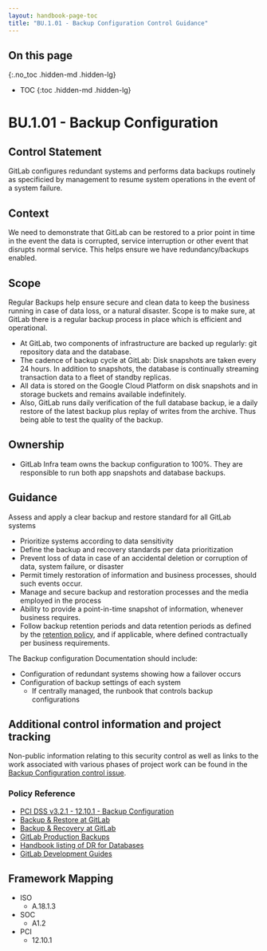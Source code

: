 ```yaml
---
layout: handbook-page-toc
title: "BU.1.01 - Backup Configuration Control Guidance"
---
```


## On this page
{:.no_toc .hidden-md .hidden-lg}

- TOC
{:toc .hidden-md .hidden-lg}

# BU.1.01 - Backup Configuration

## Control Statement
GitLab configures redundant systems and performs data backups routinely as specificied by management to resume system operations in the event of a system failure.

## Context
We need to demonstrate that GitLab can be restored to a prior point in time in the event the data is corrupted, service interruption or other event that disrupts normal service. This helps ensure we have redundancy/backups enabled.

## Scope
Regular Backups help ensure secure and clean data to keep the business running in case of data loss, or a natural disaster. Scope is to make sure, at GitLab there is a regular backup process in place which is efficient and operational. 

* At GitLab, two components of infrastructure are backed up regularly: git repository data and the database. 
* The cadence of backup cycle at GitLab: Disk snapshots are taken every 24 hours. In addition to snapshots, the database is continually streaming transaction data to a fleet of standby replicas.
* All data is stored on the Google Cloud Platform on disk snapshots and in storage buckets and remains available indefinitely.
* Also, GitLab runs daily verification of the full database backup, ie a daily restore of the latest backup plus replay of writes from the archive. Thus being able to test the quality of the backup.


## Ownership
* GitLab Infra team owns the backup configuration to 100%. They are responsible to run both app snapshots and database backups.  


## Guidance
Assess and apply a clear backup and restore standard for all GitLab systems
* Prioritize systems according to data sensitivity
* Define the backup and recovery standards per data prioritization
* Prevent loss of data in case of an accidental deletion or corruption of data, system failure, or disaster
* Permit timely restoration of information and business processes, should such events occur.
* Manage and secure backup and restoration processes and the media employed in the process
* Ability to provide a point-in-time snapshot of information, whenever business requires. 
* Follow backup retention periods and data retention periods as defined by the [retention policy](/handbook/legal/record-retention-policy/), and if applicable, where defined contractually per business requirements.

The Backup configuration Documentation should include:

* Configuration of redundant systems showing how a failover occurs
* Configuration of backup settings of each system
   * If centrally managed, the runbook that controls backup configurations

## Additional control information and project tracking
Non-public information relating to this security control as well as links to the work associated with various phases of project work can be found in the [Backup Configuration control issue](https://gitlab.com/gitlab-com/gl-security/security-assurance/sec-compliance/compliance/issues/778).

### Policy Reference
* [PCI DSS v3.2.1 - 12.10.1 - Backup Configuration](https://www.pcisecuritystandards.org/documents/PCI_DSS_v3-2-1.pdf?agreement=true&time=1550838512120#page=113)
* [Backup & Restore at GitLab](https://docs.gitlab.com/ee/raketasks/backup_restore.html)
* [Backup & Recovery at GitLab](/handbook/engineering/infrastructure/database/#backup-and-recovery)
* [GitLab Production Backups](/handbook/engineering/infrastructure/production/#backups)
* [Handbook listing of DR for Databases](/handbook/engineering/infrastructure/database/disaster_recovery.html)
* [GitLab Development Guides](https://docs.gitlab.com/ee/development/README.html#databases)

## Framework Mapping
* ISO
  * A.18.1.3
* SOC
  * A1.2
* PCI
  * 12.10.1
